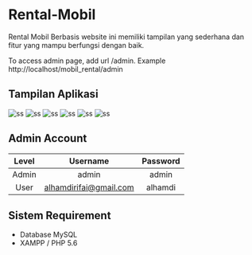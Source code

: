 # Rental-Mobil
Rental Mobil Berbasis website ini memiliki tampilan yang sederhana dan fitur yang mampu berfungsi dengan baik.

To access admin page, add url /admin. Example http://localhost/mobil_rental/admin

## Tampilan Aplikasi
![ss](images/ss1.png)
![ss](images/ss2.png)
![ss](images/ss3.png)
![ss](images/ss4.png)
![ss](images/ss5.png)
![ss](images/ss6.png)

## Admin Account
|   Level   |     Username             | Password |
|:---------:|:------------------------:|:--------:|
| Admin     |  admin                   | admin    |
| User      |  alhamdirifai@gmail.com  | alhamdi  |

## Sistem Requirement
- Database MySQL
- XAMPP / PHP 5.6
